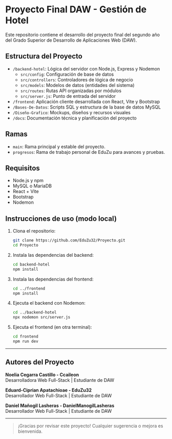 # Proyecto Final DAW - Gestión de Hotel

Este repositorio contiene el desarrollo del proyecto final del segundo año del Grado Superior de Desarrollo de Aplicaciones Web (DAW).

## Estructura del Proyecto

- `/backend-hotel`: Lógica del servidor con Node.js, Express y Nodemon
  - `src/config`: Configuración de base de datos
  - `src/controllers`: Controladores de lógica de negocio
  - `src/models`: Modelos de datos (entidades del sistema)
  - `src/routes`: Rutas API organizadas por módulos
  - `src/server.js`: Punto de entrada del servidor
- `/frontend`: Aplicación cliente desarrollada con React, Vite y Bootstrap
- `/Bases-De-Datos`: Scripts SQL y estructura de la base de datos MySQL
- `/Diseño-Grafico`: Mockups, diseños y recursos visuales
- `/docs`: Documentación técnica y planificación del proyecto

## Ramas

- `main`: Rama principal y estable del proyecto.
- `progresos`: Rama de trabajo personal de EduZu para avances y pruebas.

## Requisitos

- Node.js y npm
- MySQL o MariaDB
- React + Vite
- Bootstrap
- Nodemon

## Instrucciones de uso (modo local)

1. Clona el repositorio:

   ```bash
   git clone https://github.com/EduZu32/Proyecto.git
   cd Proyecto
   ```

2. Instala las dependencias del backend:

   ```bash
   cd backend-hotel
   npm install
   ```

3. Instala las dependencias del frontend:

   ```bash
   cd ../frontend
   npm install
   ```

4. Ejecuta el backend con Nodemon:

   ```bash
   cd ../backend-hotel
   npx nodemon src/server.js
   ```

5. Ejecuta el frontend (en otra terminal):
   ```bash
   cd frontend
   npm run dev
   ```

---

## Autores del Proyecto

**Noelia Cegarra Castillo - Ccaileon**  
Desarrolladora Web Full-Stack | Estudiante de DAW

**Eduard-Ciprian Apatachioae - EduZu32**  
Desarrollador Web Full-Stack | Estudiante de DAW

**Daniel Mañogil Lasheras - DanielManogilLasheras**  
Desarrollador Web Full-Stack | Estudiante de DAW

---

> ¡Gracias por revisar este proyecto! Cualquier sugerencia o mejora es bienvenida.
